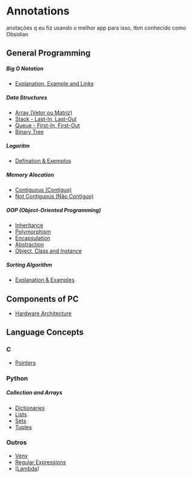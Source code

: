 # Annotations
anotações q eu fiz usando o melhor app para isso, tbm conhecido como Obsidian


## General Programming
##### Big O Notation

- [Explanation, Example and Links](Explanation,%20Example%20and%20Links.md)

##### Data Structures

- [Array (Vetor ou Matriz)](Array%20(Vetor%20ou%20Matriz).md)
- [Stack - Last-In, Last-Out](Stack%20-%20Last-In,%20Last-Out.md)
- [Queue - First-In, First-Out](Queue%20-%20First-In,%20First-Out.md)
- [Binary Tree](Binary%20Tree.md)


##### Logaritm
- [Defination & Exemplos](Defination%20&%20Exemplos.md)

##### Memory Alocation
- [Contiguous (Contiguo)](Contiguous%20(Contiguo).md)
- [Not Contiguous (Não Contiguo)](Not%20Contiguous%20(Não%20Contiguo).md)

##### OOP (Object-Oriented Programming)
- [Inheritance](Inheritance.md)
- [Polymorphism](Polymorphism.md)
- [Encapsulation](Encapsulation.md)
- [Abstraction](Abstraction.md)
- [Object, Class and Instance](Object,%20Class%20and%20Instance.md)

##### Sorting Algorithm
- [Explanation & Examples](Explanation%20&%20Examples.md)


## Components of PC
- [Hardware Architecture](Hardware%20Architecture.md)


## Language Concepts

### C
- [Pointers](Pointers.md)

### Python
##### Collection and Arrays
- [Dictionaries](Dictionaries.md)
- [Lists](Lists.md)
- [Sets](Sets.md)
- [Tuples](Tuples.md)

### Outros
- [Venv](Venv.md)
- [Regular Expressions](Regular%20Expressions.md)
- [[Lambda](Lambda.md)]